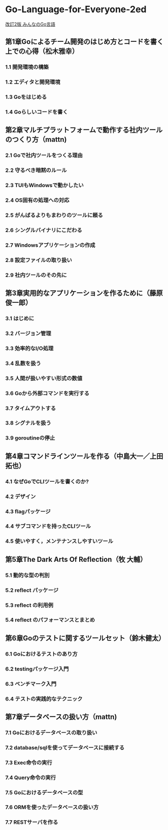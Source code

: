 # Go-Language-for-Everyone-2ed 

[改訂2版 みんなのGo言語](https://gihyo.jp/book/2019/978-4-297-10727-7)

## 第1章Goによるチーム開発のはじめ方とコードを書く上での心得（松木雅幸）
### 1.1 開発環境の構築
### 1.2 エディタと開発環境
### 1.3 Goをはじめる
### 1.4 Goらしいコードを書く

## 第2章マルチプラットフォームで動作する社内ツールのつくり方（mattn)
### 2.1 Goで社内ツールをつくる理由
### 2.2 守るべき暗黙のルール
### 2.3 TUIもWindowsで動かしたい
### 2.4 OS固有の処理への対応
### 2.5 がんばるよりもまわりのツールに頼る
### 2.6 シングルバイナリにこだわる
### 2.7 Windowsアプリケーションの作成
### 2.8 設定ファイルの取り扱い
### 2.9 社内ツールのその先に

## 第3章実用的なアプリケーションを作るために（藤原俊一郎）
### 3.1 はじめに
### 3.2 バージョン管理
### 3.3 効率的なI/O処理
### 3.4 乱数を扱う
### 3.5 人間が扱いやすい形式の数値
### 3.6 Goから外部コマンドを実行する
### 3.7 タイムアウトする
### 3.8 シグナルを扱う
### 3.9 goroutineの停止

## 第4章コマンドラインツールを作る（中島大一／上田拓也）
### 4.1 なぜGoでCLIツールを書くのか?
### 4.2 デザイン
### 4.3 flagパッケージ
### 4.4 サブコマンドを持ったCLIツール
### 4.5 使いやすく，メンテナンスしやすいツール

## 第5章The Dark Arts Of Reflection（牧 大輔）
### 5.1 動的な型の判別
### 5.2 reflect パッケージ
### 5.3 reflect の利用例
### 5.4 reflect のパフォーマンスとまとめ

## 第6章Goのテストに関するツールセット（鈴木健太）
### 6.1 Goにおけるテストのあり方
### 6.2 testingパッケージ入門
### 6.3 ベンチマーク入門
### 6.4 テストの実践的なテクニック

## 第7章データベースの扱い方（mattn)
### 7.1 Goにおけるデータベースの取り扱い
### 7.2 database/sqlを使ってデータベースに接続する
### 7.3 Exec命令の実行
### 7.4 Query命令の実行
### 7.5 Goにおけるデータベースの型
### 7.6 ORMを使ったデータベースの扱い方
### 7.7 RESTサーバを作る
